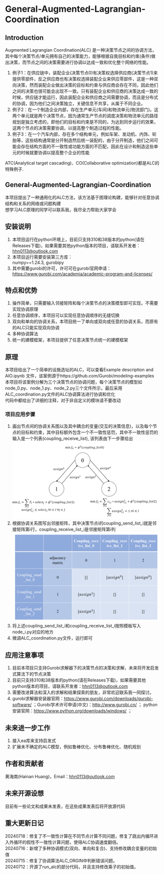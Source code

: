 # General-Augmented-Lagrangian-Coordination
## Introduction
Augmented Lagrangian Coordination(ALC) 是一种决策节点之间的协调方法，其中每个决策节点/单元拥有自己的决策能力，能够根据自我目标和约束(条件)做出决策，而节点之间的决策需要进行协调以达成一致和优化整个网络的性能。  
1. 例子1：在供应链中，装配企业(决策节点0)有决策权选择供应商(决策节点1)来提供零部件，反之供应商也有决策权选择装配企业来供应零部件，这是一种双向决策，然而装配企业做出决策的目标和约束与供应商会存在不同，因此他们之间的决策也很可能会出现不一致。只有装配企业和供应商的决策达成一致的时候，供应链才能运行，因此装配企业和供应商之间需要协调，而且是分布式的协调，因为他们之间决策独立，关键信息不共享，从属于不同企业。  
2. 例子2：在一个制造企业内部，存在生产单元(车间)和物流单元(物流部门)。这两个单元就是两个决策节点，因为通常生产节点的调度决策和物流单元的路径规划是独立考虑的，即他们的目标和约束是不同的，为达到同步运行的效果，这两个节点的决策需要协调，以提高整个制造过程的性能。  
3. 例子3：在一个汽车内部，存在多个结构单元，例如车架、发动机、内饰、轮胎等，这些结构通常是分开制造然后统一装配的，由于分开制造，他们之间可能会存在结构方面的不一致性或功能方面的不匹配，因此在设计和制造这些单元的时候就要协调以提高整个企业的性能

ATC(Analytical target cascading)、CO(Collaborative optimization)都是ALC的特殊例子.  
## General-Augmented-Lagrangian-Coordination
本项目提出了一种通用化的ALC方法，该方法基于图理论构建，能够针对任意协调结构和关系的网络或问题构建  
想学习ALC原理的同学可以联系我，我尽全力帮助大家学会  
## 安装说明
1. 本项目运行在python环境上，目前只支持310和38版本的python(请在Releases下载)，如果需要其他python版本的项目，请联系开发者：hhn0113@outlook.com  
2. 本项目运行需要安装第三方库：  
numpy==1.24.3, gurobipy  
3. 其中需要gurobi的许可，许可可在gurobi官网申请：https://www.gurobi.com/academia/academic-program-and-licenses/  
## 特点和优势
1. 操作简单，只需要输入邻接矩阵和每个决策节点的决策模型即可实现，不需要实现协调原理
2. 任意协调顺序，本项目可以实现任意协调顺序的无缝切换
3. 双向和单向的协调关系，本项目统一了单向或双向或任意的协调关系，而原有的ALC只能实现双向协调
4. 多种协调算法
5. 统一的建模框架，本项目提供了任意决策节点统一的建模框架
## 原理
本项目给出了一个简单的设施选址的ALC，可以查看Example description and AIO.ipynb 文件，该案例源于https://github.com/Gurobi/modeling-examples  
本项目将该案例分解为三个决策节点的协调问题，每个决策节点的模型如node_0.py、node_1.py、node_2.py三个文件所示，最后采用ALC_coordination.py文件的ALC协调算法进行协调和优化  
代码中都给出了详细的注释，对于非自定义的模块请不要改动  
### 项目应用步骤
1. 画出节点间的协调关系图以及其中耦合的变量(交互的决策信息)，以及每个节点的目标和约束，其中目标额外包含一个不一致性惩罚，其中不一致性惩罚的输入是一个列表(coupling_receive_list), 该列表由下一步骤给出  
![节点间的协调关系图](./graph_of_coordination_relationship.png)
3. 根据协调关系图写出邻接矩阵，其中决策节点i的coupling_send_list_i就是邻接矩阵第i行，coupling_receive_list_i是邻接矩阵第i列  
![协调关系的邻接矩阵](./ALC_adjacency_matrix.png)
5. 将上述coupling_send_list_i和coupling_receive_list_i按照模板写入node_i.py对应的地方  
6. 微调ALC_coordination.py文件，运行即可  
## 应用注意事项
1. 目前本项目只支持Gurobi求解器下的决策节点的决策和求解，未来将开发启发式算法下的节点决策  
2. 目前只支持310和38版本的python(请在Releases下载)，如果需要其他python版本的项目，请联系开发者：hhn0113@outlook.com  
3. 需要改进算法和深入的求解和结果探索的朋友，非常欢迎联系我一同探讨。
4. gurobi求解器安装器官网：https://www.gurobi.com/downloads/gurobi-software/ ；Gurobi学术许可申请(中文)：http://www.gurobi.cn/ ； python安装官网：https://www.python.org/downloads/windows/ ； 
## 未来进一步工作
1. 接入ea库来支持启发式
2. 扩展未不确定的ALC模型，例如鲁棒优化、分布鲁棒优化、随机规划
## 作者和贡献者
黄海南(Hainan Huang)，Email：hhn0113@outlook.com
## 未来开源设想
目前有一些论文和成果未发表，在这些成果发表后将开放源代码
## 重大更新日记
20240718：修复了不一致性计算在不同节点计算不同问题，修复了跳出内循环进入外循环的假性不一致性计算问题，使得ALC协调速度翻倍。  
20240716：新增了多种协调模式(双向、单向和复合)、支持修改耦合变量的初始值  
20240715：修复了协调算法ALC_ORGIN中判断错误问题。  
20240712：开源了run_alc的部分代码，并且支持修改乘子的初始值。 
